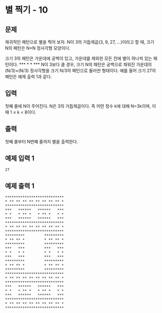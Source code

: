 # 별 찍기 - 10 

## 문제
재귀적인 패턴으로 별을 찍어 보자. N이 3의 거듭제곱(3, 9, 27, ...)이라고 할 때, 크기 N의 패턴은 N×N 정사각형 모양이다.

크기 3의 패턴은 가운데에 공백이 있고, 가운데를 제외한 모든 칸에 별이 하나씩 있는 패턴이다.
	***
	* *
	***
N이 3보다 클 경우, 크기 N의 패턴은 공백으로 채워진 가운데의 (N/3)×(N/3) 정사각형을 크기 N/3의 패턴으로 둘러싼 형태이다. 예를 들어 크기 27의 패턴은 예제 출력 1과 같다.

## 입력
첫째 줄에 N이 주어진다. N은 3의 거듭제곱이다. 즉 어떤 정수 k에 대해 N=3k이며, 이때 1 ≤ k < 8이다.

## 출력
첫째 줄부터 N번째 줄까지 별을 출력한다.

## 예제 입력 1
	27
## 예제 출력 1
	***************************
	* ** ** ** ** ** ** ** ** *
	***************************
	***   ******   ******   ***
	* *   * ** *   * ** *   * *
	***   ******   ******   ***
	***************************
	* ** ** ** ** ** ** ** ** *
	***************************
	*********         *********
	* ** ** *         * ** ** *
	*********         *********
	***   ***         ***   ***
	* *   * *         * *   * *
	***   ***         ***   ***
	*********         *********
	* ** ** *         * ** ** *
	*********         *********
	***************************
	* ** ** ** ** ** ** ** ** *
	***************************
	***   ******   ******   ***
	* *   * ** *   * ** *   * *
	***   ******   ******   ***
	***************************
	* ** ** ** ** ** ** ** ** *
	***************************
